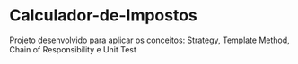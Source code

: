 # Calculador-de-Impostos
Projeto desenvolvido para aplicar os conceitos: Strategy, Template Method, Chain of Responsibility e Unit Test
